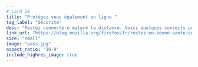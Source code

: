 ```yaml
---
# card 10
title: "Protégez-vous également en ligne "
tag_label: "Sécurité"
desc: "Restez connecté·e malgré la distance. Voici quelques conseils pour aussi vous protéger en ligne."
link_url: "https://blog.mozilla.org/firefox/fr/restez-en-bonne-sante-en-ligne-mais-pas-que/?utm_source=www.mozilla.org&utm_medium=referral&utm_campaign=homepage&utm_content=card"
size: "small"
image: "pass.jpg"
aspect_ratio: "16-9"
include_highres_image: true
---
```

